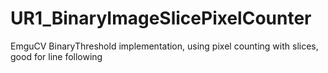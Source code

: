 # UR1_BinaryImageSlicePixelCounter
EmguCV BinaryThreshold implementation, using pixel counting with slices, good for line following
